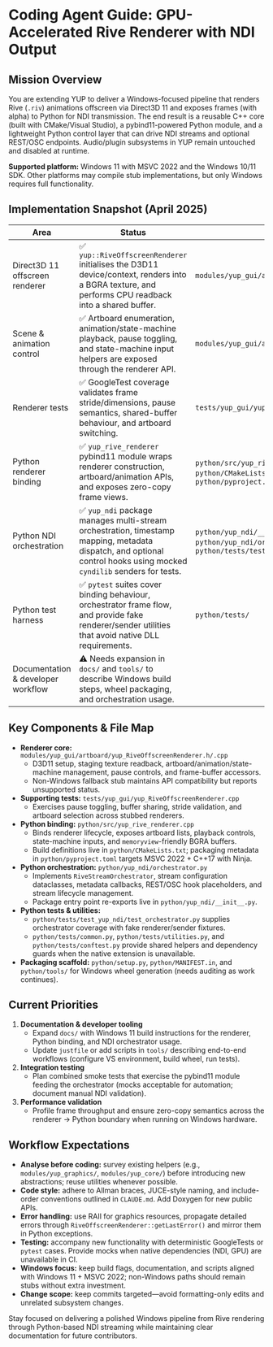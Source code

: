# Coding Agent Guide: GPU-Accelerated Rive Renderer with NDI Output

## Mission Overview
You are extending YUP to deliver a Windows-focused pipeline that renders Rive (`.riv`) animations offscreen via Direct3D 11 and exposes frames (with alpha) to Python for NDI transmission. The end result is a reusable C++ core (built with CMake/Visual Studio), a pybind11-powered Python module, and a lightweight Python control layer that can drive NDI streams and optional REST/OSC endpoints. Audio/plugin subsystems in YUP remain untouched and disabled at runtime.

**Supported platform:** Windows 11 with MSVC 2022 and the Windows 10/11 SDK. Other platforms may compile stub implementations, but only Windows requires full functionality.

## Implementation Snapshot (April 2025)
| Area | Status | Key Files |
| --- | --- | --- |
| Direct3D 11 offscreen renderer | ✅ `yup::RiveOffscreenRenderer` initialises the D3D11 device/context, renders into a BGRA texture, and performs CPU readback into a shared buffer. | `modules/yup_gui/artboard/yup_RiveOffscreenRenderer.h/.cpp` |
| Scene & animation control | ✅ Artboard enumeration, animation/state-machine playback, pause toggling, and state-machine input helpers are exposed through the renderer API. | `modules/yup_gui/artboard/yup_RiveOffscreenRenderer.cpp` |
| Renderer tests | ✅ GoogleTest coverage validates frame stride/dimensions, pause semantics, shared-buffer behaviour, and artboard switching. | `tests/yup_gui/yup_RiveOffscreenRenderer.cpp` |
| Python renderer binding | ✅ `yup_rive_renderer` pybind11 module wraps renderer construction, artboard/animation APIs, and exposes zero-copy frame views. | `python/src/yup_rive_renderer.cpp`, build glue in `python/CMakeLists.txt`, packaging metadata in `python/pyproject.toml` |
| Python NDI orchestration | ✅ `yup_ndi` package manages multi-stream orchestration, timestamp mapping, metadata dispatch, and optional control hooks using mocked `cyndilib` senders for tests. | `python/yup_ndi/__init__.py`, `python/yup_ndi/orchestrator.py`, tests under `python/tests/test_yup_ndi/` |
| Python test harness | ✅ `pytest` suites cover binding behaviour, orchestrator frame flow, and provide fake renderer/sender utilities that avoid native DLL requirements. | `python/tests/` |
| Documentation & developer workflow | ⚠️ Needs expansion in `docs/` and `tools/` to describe Windows build steps, wheel packaging, and orchestration usage. |

## Key Components & File Map
- **Renderer core:** `modules/yup_gui/artboard/yup_RiveOffscreenRenderer.h/.cpp`
  - D3D11 setup, staging texture readback, artboard/animation/state-machine management, pause controls, and frame-buffer accessors.
  - Non-Windows fallback stub maintains API compatibility but reports unsupported status.
- **Supporting tests:** `tests/yup_gui/yup_RiveOffscreenRenderer.cpp`
  - Exercises pause toggling, buffer sharing, stride validation, and artboard selection across stubbed renderers.
- **Python binding:** `python/src/yup_rive_renderer.cpp`
  - Binds renderer lifecycle, exposes artboard lists, playback controls, state-machine inputs, and `memoryview`-friendly BGRA buffers.
  - Build definitions live in `python/CMakeLists.txt`; packaging metadata in `python/pyproject.toml` targets MSVC 2022 + C++17 with Ninja.
- **Python orchestration:** `python/yup_ndi/orchestrator.py`
  - Implements `RiveStreamOrchestrator`, stream configuration dataclasses, metadata callbacks, REST/OSC hook placeholders, and stream lifecycle management.
  - Package entry point re-exports live in `python/yup_ndi/__init__.py`.
- **Python tests & utilities:**
  - `python/tests/test_yup_ndi/test_orchestrator.py` supplies orchestrator coverage with fake renderer/sender fixtures.
  - `python/tests/common.py`, `python/tests/utilities.py`, and `python/tests/conftest.py` provide shared helpers and dependency guards when the native extension is unavailable.
- **Packaging scaffold:** `python/setup.py`, `python/MANIFEST.in`, and `python/tools/` for Windows wheel generation (needs auditing as work continues).

## Current Priorities
1. **Documentation & developer tooling**
   - Expand `docs/` with Windows 11 build instructions for the renderer, Python binding, and NDI orchestrator usage.
   - Update `justfile` or add scripts in `tools/` describing end-to-end workflows (configure VS environment, build wheel, run tests).
2. **Integration testing**
   - Plan combined smoke tests that exercise the pybind11 module feeding the orchestrator (mocks acceptable for automation; document manual NDI validation).
3. **Performance validation**
   - Profile frame throughput and ensure zero-copy semantics across the renderer → Python boundary when running on Windows hardware.

## Workflow Expectations
- **Analyse before coding:** survey existing helpers (e.g., `modules/yup_graphics/`, `modules/yup_core/`) before introducing new abstractions; reuse utilities whenever possible.
- **Code style:** adhere to Allman braces, JUCE-style naming, and include-order conventions outlined in `CLAUDE.md`. Add Doxygen for new public APIs.
- **Error handling:** use RAII for graphics resources, propagate detailed errors through `RiveOffscreenRenderer::getLastError()` and mirror them in Python exceptions.
- **Testing:** accompany new functionality with deterministic GoogleTests or `pytest` cases. Provide mocks when native dependencies (NDI, GPU) are unavailable in CI.
- **Windows focus:** keep build flags, documentation, and scripts aligned with Windows 11 + MSVC 2022; non-Windows paths should remain stubs without extra investment.
- **Change scope:** keep commits targeted—avoid formatting-only edits and unrelated subsystem changes.

Stay focused on delivering a polished Windows pipeline from Rive rendering through Python-based NDI streaming while maintaining clear documentation for future contributors.

